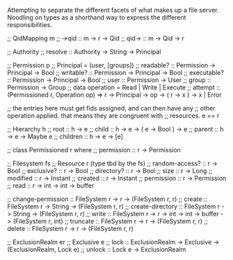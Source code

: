 Attempting to separate the different facets of what makes up a file
server. Noodling on types as a shorthand way to express the different responsibilities.

;; QidMapping m
;; ->qid :: m -> r -> Qid
;; qid-> :: m -> Qid -> r

;; Authority
;; resolve :: Authority -> String -> Principal

;; Permission p
;; Principal = (user, [groups])
;; readable? :: Permission -> Principal -> Bool
;; writable? :: Permission -> Principal -> Bool
;; executable? :: Permission -> Principal -> Bool
;; user :: Permission -> User
;; group :: Permission -> Group
;; data operation = Read | Write | Execute
;; attempt :: (Permissioned r, Operation op) => r -> Principal -> op -> ( r -> x ) -> x | Error

;; the entries here must get fids assigned, and can then have any
;; other operation applied. that means they are congruent with
;; resources. e == r

;; Hierarchy h
;; root :: h -> e
;; child :: h -> e -> ( e -> Bool ) -> e
;; parent :: h -> e -> Maybe e
;; children :: h -> e -> [e]

;; class Permissioned r where
;;    permission :: r -> Permission

;; Filesystem fs
;; Resource r (type tbd by the fs)
;; random-access? :: r -> Bool
;; exclusive? :: r -> Bool
;; directory? :: r -> Bool
;; size :: r -> Long
;; modified :: r -> Instant
;; created :: r -> Instant
;; permission :: r -> Permission
;; read  :: r -> int -> int -> buffer

;; change-permission :: FileSystem r -> r -> (FileSystem r, r)
;; create :: FileSystem r -> String -> (FileSystem r, r)
;; create-directory :: FileSystem r -> String -> (FileSystem r, r)
;; write :: FileSystem r -> r -> int -> int -> buffer -> (FileSystem r, int)
;; truncate :: FileSystem r -> r -> (FileSystem r, r)
;; delete :: FileSystem r -> r -> (FileSystem r, r)

;; ExclusionRealm er
;; Exclusive e
;; lock :: ExclusionRealm -> Exclusive -> (ExclusionRealm, Lock e)
;; unlock :: Lock e -> ExclusionRealm
